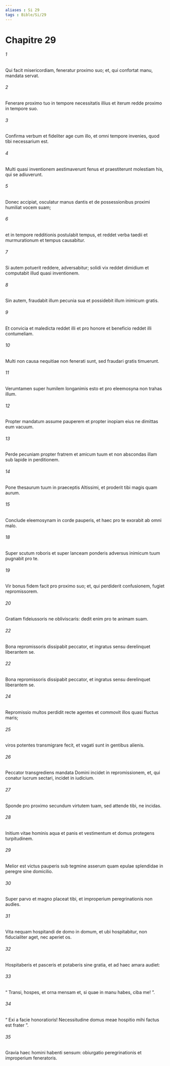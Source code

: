 ```yaml
---
aliases : Si 29
tags : Bible/Si/29
---
```


# Chapitre 29

###### 1
Qui facit misericordiam, feneratur proximo suo; et, qui confortat manu, mandata servat.
###### 2
Fenerare proximo tuo in tempore necessitatis illius et iterum redde proximo in tempore suo.
###### 3
Confirma verbum et fideliter age cum illo, et omni tempore invenies, quod tibi necessarium est.
###### 4
Multi quasi inventionem aestimaverunt fenus et praestiterunt molestiam his, qui se adiuverunt.
###### 5
Donec accipiat, osculatur manus dantis et de possessionibus proximi humiliat vocem suam;
###### 6
et in tempore redditionis postulabit tempus, et reddet verba taedii et murmurationum et tempus causabitur.
###### 7
Si autem potuerit reddere, adversabitur; solidi vix reddet dimidium et computabit illud quasi inventionem.
###### 8
Sin autem, fraudabit illum pecunia sua et possidebit illum inimicum gratis.
###### 9
Et convicia et maledicta reddet illi et pro honore et beneficio reddet illi contumeliam.
###### 10
Multi non causa nequitiae non fenerati sunt, sed fraudari gratis timuerunt.
###### 11
Verumtamen super humilem longanimis esto et pro eleemosyna non trahas illum.
###### 12
Propter mandatum assume pauperem et propter inopiam eius ne dimittas eum vacuum.
###### 13
Perde pecuniam propter fratrem et amicum tuum et non abscondas illam sub lapide in perditionem.
###### 14
Pone thesaurum tuum in praeceptis Altissimi, et proderit tibi magis quam aurum.
###### 15
Conclude eleemosynam in corde pauperis, et haec pro te exorabit ab omni malo. 
###### 18
Super scutum roboris et super lanceam ponderis adversus inimicum tuum pugnabit pro te.
###### 19
Vir bonus fidem facit pro proximo suo; et, qui perdiderit confusionem, fugiet repromissorem.
###### 20
Gratiam fideiussoris ne obliviscaris: dedit enim pro te animam suam. 
###### 22
Bona repromissoris dissipabit peccator, et ingratus sensu derelinquet liberantem se. 
###### 22
Bona repromissoris dissipabit peccator, et ingratus sensu derelinquet liberantem se. 
###### 24
Repromissio multos perdidit recte agentes et commovit illos quasi fluctus maris;
###### 25
viros potentes transmigrare fecit, et vagati sunt in gentibus alienis.
###### 26
Peccator transgrediens mandata Domini incidet in repromissionem, et, qui conatur lucrum sectari, incidet in iudicium.
###### 27
Sponde pro proximo secundum virtutem tuam, sed attende tibi, ne incidas.
###### 28
Initium vitae hominis aqua et panis et vestimentum et domus protegens turpitudinem.
###### 29
Melior est victus pauperis sub tegmine asserum quam epulae splendidae in peregre sine domicilio.
###### 30
Super parvo et magno placeat tibi, et improperium peregrinationis non audies.
###### 31
Vita nequam hospitandi de domo in domum, et ubi hospitabitur, non fiducialiter aget, nec aperiet os.
###### 32
Hospitaberis et pasceris et potaberis sine gratia, et ad haec amara audiet:
###### 33
“ Transi, hospes, et orna mensam et, si quae in manu habes, ciba me! ”.
###### 34
“ Exi a facie honoratioris! Necessitudine domus meae hospitio mihi factus est frater ”.
###### 35
Gravia haec homini habenti sensum: obiurgatio peregrinationis et improperium feneratoris.
